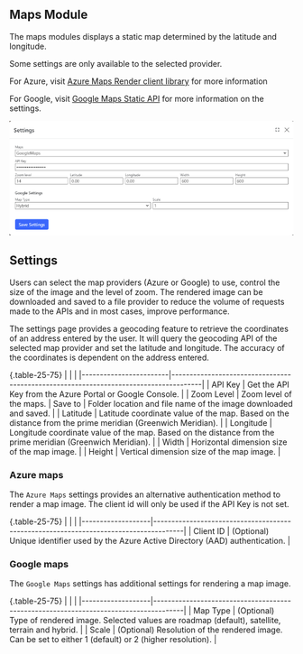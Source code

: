 ## Maps Module
The maps modules displays a static map determined by the latitude and longitude.

Some settings are only available to the selected provider.

For Azure, visit [Azure Maps Render client library](https://learn.microsoft.com/en-us/dotnet/api/overview/azure/maps.rendering-readme) for more information

For Google, visit [Google Maps Static API](https://developers.google.com/maps/documentation/maps-static/start) for more information on the settings.

![Maps Settings](mapssettings.png)


## Settings
Users can select the map providers (Azure or Google) to use, control the size of the image and the level of zoom. The rendered image can be downloaded and saved to a file provider to reduce the volume of
requests made to the APIs and in most cases, improve performance.

The settings page provides a geocoding feature to retrieve the coordinates of an address entered by the user. It will query the geocoding API of the selected map provider and set the latitude and longitude.
The accuracy of the coordinates is dependent on the address entered.

{.table-25-75}
|                        |                                                                                      |
|------------------------|--------------------------------------------------------------------------------------|
| API Key                | Get the API Key from the Azure Portal or Google Console. |
| Zoom Level             | Zoom level of the maps. 
| Save to                | Folder location and file name of the image downloaded and saved.  |
| Latitude               | Latitude coordinate value of the map. Based on the distance from the prime meridian (Greenwich Meridian). |
| Longitude              | Longitude coordinate value of the map. Based on the distance from the prime meridian (Greenwich Meridian). |
| Width                  | Horizontal dimension size of the map image. |
| Height                 | Vertical dimension size of the map image. |

### Azure maps
The `Azure Maps` settings provides an alternative authentication method to render a map image. The client id will only be used
if the API Key is not set.

{.table-25-75}
|                   |                                                                                      |
|-------------------|--------------------------------------------------------------------------------------|
| Client ID         | (Optional) Unique identifier used by the Azure Active Directory (AAD) authentication.   |

### Google maps
The `Google Maps` settings has additional settings for rendering a map image.

{.table-25-75}
|                   |                                                                                      |
|-------------------|--------------------------------------------------------------------------------------|
| Map Type          | (Optional) Type of rendered image. Selected values are roadmap (default), satellite, terrain and hybrid. |
| Scale             | (Optional) Resolution of the rendered image. Can be set to either 1 (default) or 2 (higher resolution). |

